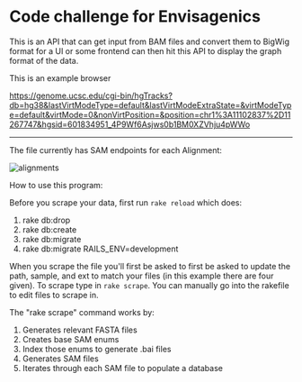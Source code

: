 # Code challenge for Envisagenics

This is an API that can get input from BAM files and convert them to BigWig format for a UI or some frontend can then hit this API to display the graph format of the data.


This is an example browser

https://genome.ucsc.edu/cgi-bin/hgTracks?db=hg38&lastVirtModeType=default&lastVirtModeExtraState=&virtModeType=default&virtMode=0&nonVirtPosition=&position=chr1%3A11102837%2D11267747&hgsid=601834951_4P9Wf6Asjws0b1BM0XZVhju4pWWo

---

The file currently has SAM endpoints for each Alignment:

![alignments](http://i.imgur.com/nKAPuFz.png)

How to use this program:

Before you scrape your data, first run `rake reload` which does:

1. rake db:drop
2. rake db:create
3. rake db:migrate
4. rake db:migrate RAILS_ENV=development

When you scrape the file you'll first be asked to first be asked to update the path, sample, and ext to match your files (in this example there are four given). To scrape type in `rake scrape`. You can manually go into the rakefile to edit files to scrape in.

The "rake scrape" command works by:

1. Generates relevant FASTA files
2. Creates base SAM enums
3. Index those enums to generate .bai files
4. Generates SAM files
5. Iterates through each SAM file to populate a database
